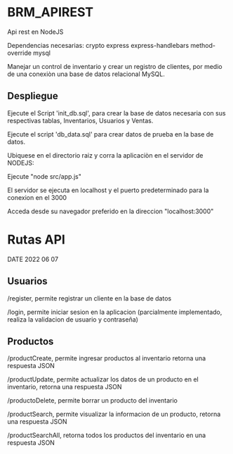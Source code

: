 # BRM_APIREST

Api rest en NodeJS

Dependencias necesarias:
    crypto
    express
    express-handlebars
    method-override
    mysql

Manejar un control de inventario y  crear un registro de clientes, por medio de una conexiòn una base de datos relacional MySQL.

## Despliegue

Ejecute el Script 'init_db.sql', para crear la base de datos necesaria con sus respectivas tablas, Inventarios, Usuarios y Ventas.

Ejecute el script 'db_data.sql' para crear datos de prueba en la base de datos.

Ubiquese en el directorio raiz y corra la aplicaciòn en el servidor de NODEJS:

Ejecute "node src/app.js"

El servidor se ejecuta en localhost y el puerto predeterminado para la conexion en el 3000

Acceda desde su navegador preferido en la direccion "localhost:3000"


# Rutas API
DATE 2022 06 07

## Usuarios

/register,  permite registrar un cliente en la base de datos

/login,  permite iniciar sesion en la aplicacion (parcialmente implementado, realiza la validacion de usuario y contraseña)

## Productos

/productCreate, permite ingresar productos al inventario retorna una respuesta JSON

/productUpdate, permite actualizar los datos de un producto en el inventario, retorna una respuesta JSON

/productoDelete, permite borrar un producto del inventario

/productSearch, permite visualizar la informacion de un producto, retorna una respuesta JSON

/productSearchAll, retorna todos los productos del inventario en una respuesta JSON




